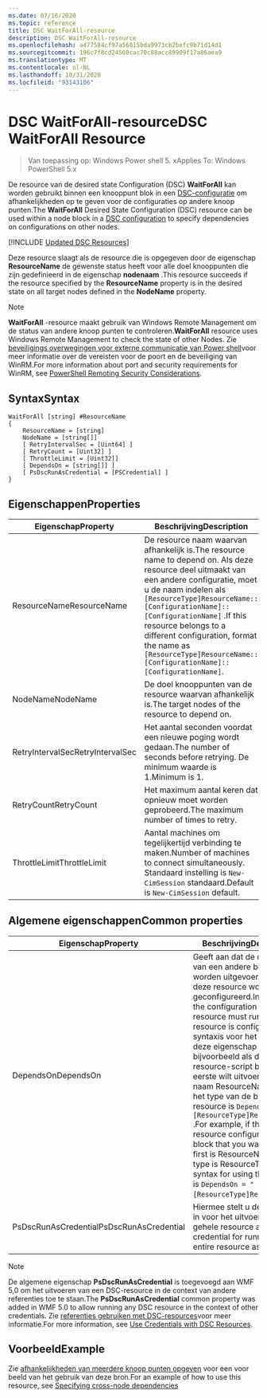 ```yaml
---
ms.date: 07/16/2020
ms.topic: reference
title: DSC WaitForAll-resource
description: DSC WaitForAll-resource
ms.openlocfilehash: a477584cf97a56815bda9973cb2befc9b71d14d1
ms.sourcegitcommit: 196c7f8cd24560cac70c88acc89909f17a86aea9
ms.translationtype: MT
ms.contentlocale: nl-NL
ms.lasthandoff: 10/31/2020
ms.locfileid: "93143106"
---
```

# <a name="dsc-waitforall-resource"></a><span data-ttu-id="e129a-103">DSC WaitForAll-resource</span><span class="sxs-lookup"><span data-stu-id="e129a-103">DSC WaitForAll Resource</span></span>

> <span data-ttu-id="e129a-104">Van toepassing op: Windows Power shell 5. x</span><span class="sxs-lookup"><span data-stu-id="e129a-104">Applies To: Windows PowerShell 5.x</span></span>

<span data-ttu-id="e129a-105">De resource van de desired state Configuration (DSC) **WaitForAll** kan worden gebruikt binnen een knooppunt blok in een [DSC-configuratie](../../../configurations/configurations.md) om afhankelijkheden op te geven voor de configuraties op andere knoop punten.</span><span class="sxs-lookup"><span data-stu-id="e129a-105">The **WaitForAll** Desired State Configuration (DSC) resource can be used within a node block in a [DSC configuration](../../../configurations/configurations.md) to specify dependencies on configurations on other nodes.</span></span>

[!INCLUDE [Updated DSC Resources](../../../../../includes/dsc-resources.md)]

<span data-ttu-id="e129a-106">Deze resource slaagt als de resource die is opgegeven door de eigenschap **ResourceName** de gewenste status heeft voor alle doel knooppunten die zijn gedefinieerd in de eigenschap **nodenaam** .</span><span class="sxs-lookup"><span data-stu-id="e129a-106">This resource succeeds if the resource specified by the **ResourceName** property is in the desired state on all target nodes defined in the **NodeName** property.</span></span>

> [!NOTE]
> <span data-ttu-id="e129a-107">**WaitForAll** -resource maakt gebruik van Windows Remote Management om de status van andere knoop punten te controleren.</span><span class="sxs-lookup"><span data-stu-id="e129a-107">**WaitForAll** resource uses Windows Remote Management to check the state of other Nodes.</span></span> <span data-ttu-id="e129a-108">Zie [beveiligings overwegingen voor externe communicatie van Power shell](/powershell/scripting/learn/remoting/winrmsecurity)voor meer informatie over de vereisten voor de poort en de beveiliging van WinRM.</span><span class="sxs-lookup"><span data-stu-id="e129a-108">For more information about port and security requirements for WinRM, see [PowerShell Remoting Security Considerations](/powershell/scripting/learn/remoting/winrmsecurity).</span></span>

## <a name="syntax"></a><span data-ttu-id="e129a-109">Syntax</span><span class="sxs-lookup"><span data-stu-id="e129a-109">Syntax</span></span>

```Syntax
WaitForAll [string] #ResourceName
{
    ResourceName = [string]
    NodeName = [string[]]
    [ RetryIntervalSec = [Uint64] ]
    [ RetryCount = [Uint32] ]
    [ ThrottleLimit = [Uint32]]
    [ DependsOn = [string[]] ]
    [ PsDscRunAsCredential = [PSCredential] ]
}
```

## <a name="properties"></a><span data-ttu-id="e129a-110">Eigenschappen</span><span class="sxs-lookup"><span data-stu-id="e129a-110">Properties</span></span>

|<span data-ttu-id="e129a-111">Eigenschap</span><span class="sxs-lookup"><span data-stu-id="e129a-111">Property</span></span> |<span data-ttu-id="e129a-112">Beschrijving</span><span class="sxs-lookup"><span data-stu-id="e129a-112">Description</span></span> |
|---|---|
|<span data-ttu-id="e129a-113">ResourceName</span><span class="sxs-lookup"><span data-stu-id="e129a-113">ResourceName</span></span> |<span data-ttu-id="e129a-114">De resource naam waarvan afhankelijk is.</span><span class="sxs-lookup"><span data-stu-id="e129a-114">The resource name to depend on.</span></span> <span data-ttu-id="e129a-115">Als deze resource deel uitmaakt van een andere configuratie, moet u de naam indelen als `[ResourceType]ResourceName::[ConfigurationName]::[ConfigurationName]` .</span><span class="sxs-lookup"><span data-stu-id="e129a-115">If this resource belongs to a different configuration, format the name as `[ResourceType]ResourceName::[ConfigurationName]::[ConfigurationName]`.</span></span> |
|<span data-ttu-id="e129a-116">NodeName</span><span class="sxs-lookup"><span data-stu-id="e129a-116">NodeName</span></span> |<span data-ttu-id="e129a-117">De doel knooppunten van de resource waarvan afhankelijk is.</span><span class="sxs-lookup"><span data-stu-id="e129a-117">The target nodes of the resource to depend on.</span></span> |
|<span data-ttu-id="e129a-118">RetryIntervalSec</span><span class="sxs-lookup"><span data-stu-id="e129a-118">RetryIntervalSec</span></span> |<span data-ttu-id="e129a-119">Het aantal seconden voordat een nieuwe poging wordt gedaan.</span><span class="sxs-lookup"><span data-stu-id="e129a-119">The number of seconds before retrying.</span></span> <span data-ttu-id="e129a-120">De minimum waarde is 1.</span><span class="sxs-lookup"><span data-stu-id="e129a-120">Minimum is 1.</span></span> |
|<span data-ttu-id="e129a-121">RetryCount</span><span class="sxs-lookup"><span data-stu-id="e129a-121">RetryCount</span></span> |<span data-ttu-id="e129a-122">Het maximum aantal keren dat opnieuw moet worden geprobeerd.</span><span class="sxs-lookup"><span data-stu-id="e129a-122">The maximum number of times to retry.</span></span> |
|<span data-ttu-id="e129a-123">ThrottleLimit</span><span class="sxs-lookup"><span data-stu-id="e129a-123">ThrottleLimit</span></span> |<span data-ttu-id="e129a-124">Aantal machines om tegelijkertijd verbinding te maken.</span><span class="sxs-lookup"><span data-stu-id="e129a-124">Number of machines to connect simultaneously.</span></span> <span data-ttu-id="e129a-125">Standaard instelling is `New-CimSession` standaard.</span><span class="sxs-lookup"><span data-stu-id="e129a-125">Default is `New-CimSession` default.</span></span> |

## <a name="common-properties"></a><span data-ttu-id="e129a-126">Algemene eigenschappen</span><span class="sxs-lookup"><span data-stu-id="e129a-126">Common properties</span></span>

|<span data-ttu-id="e129a-127">Eigenschap</span><span class="sxs-lookup"><span data-stu-id="e129a-127">Property</span></span> |<span data-ttu-id="e129a-128">Beschrijving</span><span class="sxs-lookup"><span data-stu-id="e129a-128">Description</span></span> |
|---|---|
|<span data-ttu-id="e129a-129">DependsOn</span><span class="sxs-lookup"><span data-stu-id="e129a-129">DependsOn</span></span> |<span data-ttu-id="e129a-130">Geeft aan dat de configuratie van een andere bron moet worden uitgevoerd voordat deze resource wordt geconfigureerd.</span><span class="sxs-lookup"><span data-stu-id="e129a-130">Indicates that the configuration of another resource must run before this resource is configured.</span></span> <span data-ttu-id="e129a-131">De syntaxis voor het gebruik van deze eigenschap is bijvoorbeeld als de ID van het resource-script blok dat u als eerste wilt uitvoeren, de naam ResourceName is en het type van de bron resource is `DependsOn = "[ResourceType]ResourceName"` .</span><span class="sxs-lookup"><span data-stu-id="e129a-131">For example, if the ID of the resource configuration script block that you want to run first is ResourceName and its type is ResourceType, the syntax for using this property is `DependsOn = "[ResourceType]ResourceName"`.</span></span> |
|<span data-ttu-id="e129a-132">PsDscRunAsCredential</span><span class="sxs-lookup"><span data-stu-id="e129a-132">PsDscRunAsCredential</span></span> |<span data-ttu-id="e129a-133">Hiermee stelt u de referentie in voor het uitvoeren van de gehele resource als.</span><span class="sxs-lookup"><span data-stu-id="e129a-133">Sets the credential for running the entire resource as.</span></span> |

> [!NOTE]
> <span data-ttu-id="e129a-134">De algemene eigenschap **PsDscRunAsCredential** is toegevoegd aan WMF 5,0 om het uitvoeren van een DSC-resource in de context van andere referenties toe te staan.</span><span class="sxs-lookup"><span data-stu-id="e129a-134">The **PsDscRunAsCredential** common property was added in WMF 5.0 to allow running any DSC resource in the context of other credentials.</span></span> <span data-ttu-id="e129a-135">Zie [referenties gebruiken met DSC-resources](../../../configurations/runasuser.md)voor meer informatie.</span><span class="sxs-lookup"><span data-stu-id="e129a-135">For more information, see [Use Credentials with DSC Resources](../../../configurations/runasuser.md).</span></span>

## <a name="example"></a><span data-ttu-id="e129a-136">Voorbeeld</span><span class="sxs-lookup"><span data-stu-id="e129a-136">Example</span></span>

<span data-ttu-id="e129a-137">Zie [afhankelijkheden van meerdere knoop punten opgeven](../../../configurations/crossNodeDependencies.md) voor een voor beeld van het gebruik van deze bron.</span><span class="sxs-lookup"><span data-stu-id="e129a-137">For an example of how to use this resource, see [Specifying cross-node dependencies](../../../configurations/crossNodeDependencies.md)</span></span>
